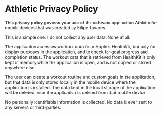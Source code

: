 # Athletic Privacy Policy

This privacy policy governs your use of the software application Athletic for mobile devices that was created by Filipe Tavares.

This is a simple one. I do not collect any user data. None at all.

The application accesses workout data from Apple's HealthKit, but only for display purposes in the application, and to check for goal progress and completion status. The workout data that is retrieved from HealthKit is only kept in memory while the application is open, and is not copied or stored anywhere else.

The user can create a workout routine and custom goals in the application, but that data is only stored locally in the mobile device where the application is installed. The data kept in the local storage of the application will be deleted once the application is deleted from that mobile device.

No personally identifiable information is collected. No data is ever sent to any servers or third-parties.
